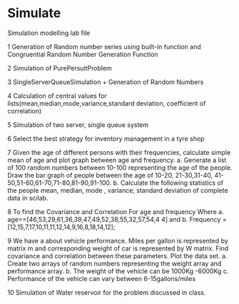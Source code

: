 # Simulate

Simulation modelling lab file 

1	Generation of Random number series  using built-in function and Congruential Random Number Generation Function

2	Simulation of PurePersuitProblem

3	SingleServerQueueSimulation + Generation of Random Numbers

4	Calculation of central values for lists(mean,median,mode,variance,standard deviation, coefficient of correlation)

5	Simulation of two server, single queue system

6	Select the best strategy for inventory management in a tyre shop

7	Given the age of different persons with their frequencies, calculate simple mean of age and plot graph between age and frequency.
	a. Generate a list of 100 random numbers between 10-100 representing the age of the people. Draw the bar graph of people between the age of 10-20, 21-30,31-40, 41- 50,51-60,61-70,71-80,81-90,91-100.
	b. Calculate the following statistics of the people mean, median, mode , variance, standard deviation of complete data in scilab.

8	To find the Covariance and Correlation For age and frequency Where
	a. age==[46,53,29,61,36,39,47,49,52,38,55,32,57,54,4 4] and
	b. Frequency = [12,15,7,17,10,11,11,12,14,9,16,8,18,14,12];

9	We have a about vehicle performance. Miles per gallon is represented by matrix m and corresponding weight of car is represented by W matrix. Find covariance and correlation between these parameters. Plot the data set.
	a. Create two arrays of random numbers representing the weight array and performance array.
	b. The weight of the vehicle can be 1000Kg -6000Kg
	c. Performance of the vehicle can vary between 6-15gallons/miles

10	Simulation of Water reservoir for the problem discussed in class.
